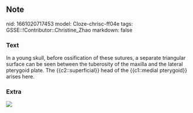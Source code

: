 ## Note
nid: 1661020717453
model: Cloze-chrisc-ff04e
tags: GSSE::!Contributor::Christine_Zhao
markdown: false

### Text
<div>
  <div>
    <div>
      <div>
        In a young skull, before ossification of these sutures, a
        separate triangular surface can be seen between the
        tuberosity of the maxilla and the lateral pterygoid plate.
        The {{c2::superficial}} head of the {{c1::medial
        pterygoid}} arises here.
      </div>
    </div>
  </div>
</div>

### Extra
<img src="medial__pterygoid.jpg">
